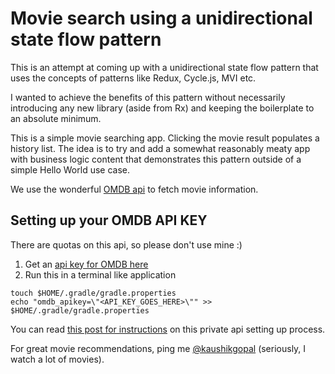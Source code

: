 # Movie search using a unidirectional state flow pattern

This is an attempt at coming up with a unidirectional state flow pattern that uses the concepts
of patterns like Redux, Cycle.js, MVI etc.

I wanted to achieve the benefits of this pattern without necessarily introducing any new library
(aside from Rx) and keeping the boilerplate to an absolute minimum.

This is a simple movie searching app. Clicking the movie result populates a history list. The idea
is to try and add a somewhat reasonably meaty app with business logic content that demonstrates this
 pattern outside of a simple Hello World use case.

We use the wonderful [OMDB api](http://www.omdbapi.com) to fetch movie information.

## Setting up your OMDB API KEY

There are quotas on this api, so please don't use mine :)

1. Get an [api key for OMDB here](http://www.omdbapi.com/apikey.aspx)
2. Run this in a terminal like application

```
touch $HOME/.gradle/gradle.properties
echo "omdb_apikey=\"<API_KEY_GOES_HERE>\"" >> $HOME/.gradle/gradle.properties
```

You can read [this post for instructions](https://medium.com/code-better/hiding-api-keys-from-your-android-repository-b23f5598b906) on this private api
setting up process.

For great movie recommendations, ping me [@kaushikgopal](https://twitter.com/kaushikgopal) (seriously, I watch a lot of movies).
